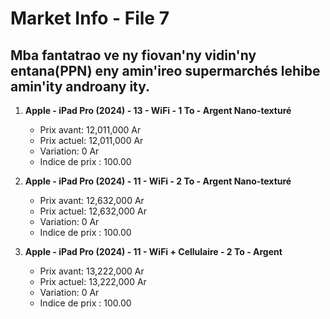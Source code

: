 # Market Info - File 7

## Mba fantatrao ve ny fiovan'ny vidin'ny entana(PPN) eny amin'ireo supermarchés lehibe amin'ity androany ity.

1. **Apple - iPad Pro (2024) - 13 - WiFi - 1 To - Argent Nano-texturé**
   - Prix avant: 12,011,000 Ar
   - Prix actuel: 12,011,000 Ar
   - Variation: 0 Ar
   - Indice de prix : 100.00

2. **Apple - iPad Pro (2024) - 11 - WiFi - 2 To - Argent Nano-texturé**
   - Prix avant: 12,632,000 Ar
   - Prix actuel: 12,632,000 Ar
   - Variation: 0 Ar
   - Indice de prix : 100.00

3. **Apple - iPad Pro (2024) - 11 - WiFi + Cellulaire - 2 To - Argent**
   - Prix avant: 13,222,000 Ar
   - Prix actuel: 13,222,000 Ar
   - Variation: 0 Ar
   - Indice de prix : 100.00

